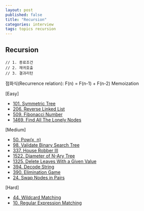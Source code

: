 ```yaml
---
layout: post
published: false
title: "Recursion"
categories: interview
tags: topics recursion
---
```


## Recursion

```
// 1. 종료조건
// 2. 재귀호출
// 3. 결과리턴
```

점화식(Recurrence relation): F(n) = F(n-1) + F(n-2)
Memoization

[Easy]
- [101. Symmetric Tree](/interview/2023/07/05/symmetric-tree/)
- [206. Reverse Linked List](/interview/2023/06/29/reverse-linked-list/)
- [509. Fibonacci Number](/interview/2023/05/21/fibonacci-number/)
- [1469. Find All The Lonely Nodes](/interview/2023/04/19/find-all-the-lonely-nodes/)

[Medium]
- [50. Pow(x, n)](/interview/2023/05/21/powx-n/)
- [98. Validate Binary Search Tree](/interview/2023/05/21/validate-binary-search-tree/)
- [337. House Robber III](/interview/2023/05/21/house-robber-iii/) 
- [1522. Diameter of N-Ary Tree](/interview/2023/05/21/diameter-of-n-ary-tree/)
- [1325. Delete Leaves With a Given Value](/interview/2023/05/21/delete-leaves-with-a-given-value/)
- [394. Decode String](/interview/2023/05/21/decode-string/)
- [390. Elimination Game](/interview/2023/05/21/elimination-game/)
- [24. Swap Nodes in Pairs](/interview/2023/05/06/swap-nodes-in-pairs/)

[Hard]
- [44. Wildcard Matching](/interview/2023/05/21/wildcard-matching/)
- [10. Regular Expression Matching](/interview/2023/05/21/regular-expression-matching/)